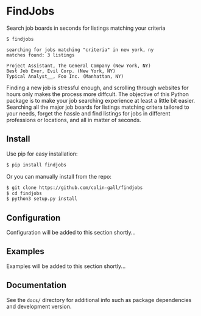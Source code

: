 # FindJobs

Search job boards in seconds for listings matching your criteria

```
S findjobs

searching for jobs matching "criteria" in new york, ny
matches found: 3 listings

Project Assistant, The General Company (New York, NY)
Best Job Ever, Evil Corp. (New York, NY)
Typical Analyst__, Foo Inc. (Manhattan, NY)
```

Finding a new job is stressful enough, and scrolling through websites for hours only makes the process more diffcult. The objective of this Python package is to make your job searching experience at least a little bit easier. Searching all the major job boards for listings matching critera tailored to your needs, forget the hassle and find listings for jobs in different professions or locations, and all in matter of seconds.

## Install

Use pip for easy installation:

```bash
$ pip install findjobs
```
    
Or you can manually install from the repo:

```bash
$ git clone https://github.com/colin-gall/findjobs
$ cd findjobs
$ python3 setup.py install
```

## Configuration

Configuration will be added to this section shortly...

## Examples

Examples will be added to this section shortly...

## Documentation

See the `docs/` directory for additional info such as package dependencies and development version.
